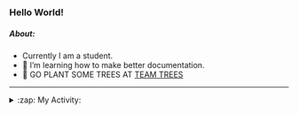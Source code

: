 ### Hello World!

##### About:
- Currently I am a student.
- 🌱 I’m learning how to make better documentation.
- 🌱 GO PLANT SOME TREES AT [TEAM TREES](https://teamtrees.org/)

---
<details>
  <summary>:zap: My Activity:</summary>
  
<!--START_SECTION:waka-->
![Code Time](http://img.shields.io/badge/Code%20Time-1%2C155%20hrs%208%20mins-blue)

**I'm a Night 🦉** 

```text
🌞 Morning                1741 commits        ██░░░░░░░░░░░░░░░░░░░░░░░   09.85 % 
🌆 Daytime                6085 commits        █████████░░░░░░░░░░░░░░░░   34.42 % 
🌃 Evening                5027 commits        ███████░░░░░░░░░░░░░░░░░░   28.43 % 
🌙 Night                  4828 commits        ███████░░░░░░░░░░░░░░░░░░   27.31 % 
```
📅 **I'm Most Productive on Wednesday** 

```text
Monday                   2550 commits        ████░░░░░░░░░░░░░░░░░░░░░   14.42 % 
Tuesday                  2390 commits        ███░░░░░░░░░░░░░░░░░░░░░░   13.52 % 
Wednesday                4121 commits        ██████░░░░░░░░░░░░░░░░░░░   23.31 % 
Thursday                 2239 commits        ███░░░░░░░░░░░░░░░░░░░░░░   12.66 % 
Friday                   1784 commits        ███░░░░░░░░░░░░░░░░░░░░░░   10.09 % 
Saturday                 1567 commits        ██░░░░░░░░░░░░░░░░░░░░░░░   08.86 % 
Sunday                   3030 commits        ████░░░░░░░░░░░░░░░░░░░░░   17.14 % 
```


📊 **This Week I Spent My Time On** 

```text
🔥 Editors: 
VS Code                  2 hrs 23 mins       █████████████████████████   100.00 % 

🐱‍💻 Projects: 
praise                   1 hr 35 mins        █████████████████░░░░░░░░   66.88 % 
CSF31                    47 mins             ████████░░░░░░░░░░░░░░░░░   33.12 % 
```


 Last Updated on 07/08/2023 13:12:50 UTC
<!--END_SECTION:waka-->
</details>
